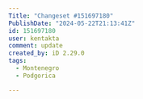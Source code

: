```yaml
---
Title: "Changeset #151697180"
PublishDate: "2024-05-22T21:13:41Z"
id: 151697180
user: kentakta
comment: update
created_by: iD 2.29.0
tags:
  - Montenegro
  - Podgorica

---
```

